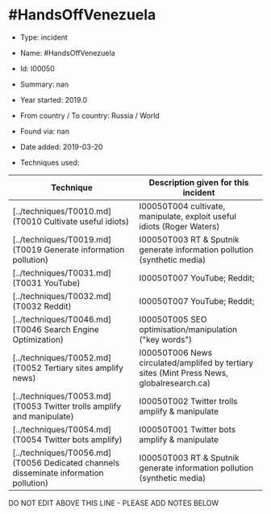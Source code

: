 # #HandsOffVenezuela

* Type: incident

* Name: #HandsOffVenezuela

* Id: I00050

* Summary: nan

* Year started: 2019.0

* From country / To country: Russia / World

* Found via: nan

* Date added: 2019-03-20

* Techniques used: 

| Technique | Description given for this incident |
| --------- | ------------------------- |
| [../techniques/T0010.md](T0010 Cultivate useful idiots) | I00050T004 cultivate, manipulate, exploit useful idiots (Roger Waters) |
| [../techniques/T0019.md](T0019 Generate information pollution) | I00050T003 RT & Sputnik generate information pollution (synthetic media) |
| [../techniques/T0031.md](T0031 YouTube) | I00050T007 YouTube; Reddit;  |
| [../techniques/T0032.md](T0032 Reddit) | I00050T007 YouTube; Reddit;  |
| [../techniques/T0046.md](T0046 Search Engine Optimization) | I00050T005 SEO optimisation/manipulation ("key words") |
| [../techniques/T0052.md](T0052 Tertiary sites amplify news) | I00050T006 News circulated/amplifed by tertiary sites (Mint Press News, globalresearch.ca) |
| [../techniques/T0053.md](T0053 Twitter trolls amplify and manipulate) | I00050T002 Twitter trolls amplify & manipulate |
| [../techniques/T0054.md](T0054 Twitter bots amplify) | I00050T001 Twitter bots amplify & manipulate |
| [../techniques/T0056.md](T0056 Dedicated channels disseminate information pollution) | I00050T003 RT & Sputnik generate information pollution (synthetic media) |

DO NOT EDIT ABOVE THIS LINE - PLEASE ADD NOTES BELOW